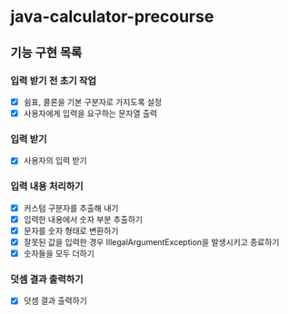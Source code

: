 # java-calculator-precourse

## 기능 구현 목록

### 입력 받기 전 초기 작업
- [x] 쉼표, 콜론을 기본 구분자로 가지도록 설정
- [x] 사용자에게 입력을 요구하는 문자열 출력

### 입력 받기
- [x] 사용자의 입력 받기

### 입력 내용 처리하기
- [x] 커스텀 구분자를 추출해 내기
- [x] 입력한 내용에서 숫자 부분 추출하기
- [x] 문자를 숫자 형태로 변환하기
- [x] 잘못된 값을 입력한 경우 IllegalArgumentException을 발생시키고 종료하기
- [x] 숫자들을 모두 더하기

### 덧셈 결과 출력하기
- [x] 덧셈 결과 출력하기